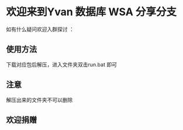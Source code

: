 # 欢迎来到Yvan 数据库 WSA 分享分支
如有什么疑问欢迎入群探讨 ：
## 使用方法

下载对应包后解压，进入文件夹双击run.bat 即可

## 注意

解压出来的文件夹不可以删除

## 欢迎捐赠

<style>
img{
    width: 60%;
}

![image](https://raw.iqiq.io/Yvan-W/Website/main/WeChat.png)
![image](https://raw.iqiq.io/Yvan-W/Website/main/Alipay.jpg)
    </style>
